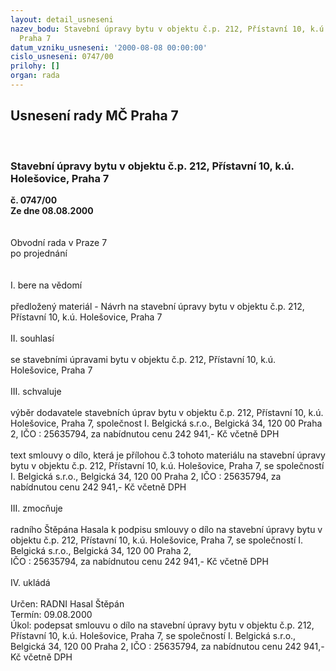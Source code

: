 ```yaml
---
layout: detail_usneseni
nazev_bodu: Stavební úpravy bytu v objektu č.p. 212, Přístavní 10, k.ú. Holešovice,
  Praha 7
datum_vzniku_usneseni: '2000-08-08 00:00:00'
cislo_usneseni: 0747/00
prilohy: []
organ: rada
---
```

<div id="ucUsn_pList" class="usn">
	<span><h2>Usnesení rady MČ Praha 7 </h2>
<br></span><div class="standBody">
<span><h3>Stavební úpravy bytu v objektu č.p. 212, Přístavní 10, k.ú. Holešovice, Praha 7</h3></span><div class="center">
		<strong>č. 0747/00</strong><br>
	</div>
<div class="center">
		<strong>Ze dne 08.08.2000</strong><br><br>
	</div>     <br>Obvodní rada v Praze 7<br>po projednání<br><br><br>I.	bere na vědomí<br><br> předložený materiál - Návrh na stavební úpravy bytu v objektu č.p. 212, Přístavní 10, k.ú. Holešovice, Praha 7<br><br>II.	souhlasí <br><br>se stavebními úpravami bytu v objektu č.p. 212, Přístavní 10, k.ú. Holešovice, Praha 7<br><br>III.	schvaluje <br><br>výběr dodavatele stavebních úprav bytu v objektu č.p. 212, Přístavní 10, k.ú. Holešovice, Praha 7, společnost I. Belgická s.r.o., Belgická 34, 120 00 Praha 2, IČO : 25635794, za nabídnutou cenu        242 941,- Kč včetně DPH<br><br>text smlouvy o dílo, která je přílohou č.3 tohoto materiálu na stavební úpravy bytu v objektu č.p. 212, Přístavní 10, k.ú. Holešovice, Praha 7, se společností I. Belgická s.r.o., Belgická 34, 120 00 Praha 2, IČO : 25635794, za nabídnutou cenu        242 941,- Kč včetně DPH<br><br>III.	zmocňuje <br><br>radního Štěpána Hasala k podpisu smlouvy o dílo na stavební úpravy bytu v objektu č.p. 212, Přístavní 10, k.ú. Holešovice, Praha 7, se společností I. Belgická s.r.o., Belgická 34, 120 00 Praha 2, <br>IČO : 25635794, za nabídnutou cenu 242 941,- Kč včetně DPH<br><br>IV.	ukládá <br><br> Určen:	     	RADNI Hasal Štěpán<br>Termín: 09.08.2000<br>Úkol:	podepsat  smlouvu o dílo na stavební úpravy bytu v objektu č.p. 212, Přístavní 10, k.ú. Holešovice, Praha 7, se společností I. Belgická s.r.o., Belgická 34, 120 00 Praha 2, IČO : 25635794, za nabídnutou cenu 242 941,- Kč včetně DPH<br> <br> </div>
</div>